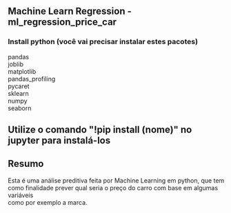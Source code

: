 ## Machine Learn Regression - ml_regression_price_car

### Install python (você vai precisar instalar estes pacotes)

pandas <br>
joblib <br>
matplotlib <br>
pandas_profiling <br>
pycaret <br>
sklearn <br>
numpy <br>
seaborn <br>

## Utilize o comando "!pip install (nome)" no jupyter para instalá-los

## Resumo <br>
Esta é uma análise preditiva feita por Machine Learning em python, que tem <br>
como finalidade prever qual seria o preço do carro com base em algumas variáveis <br>
como por exemplo a marca.
